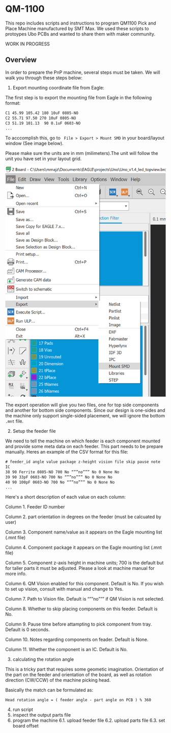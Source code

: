 # QM-1100
This repo includes scripts and instructions to program QM1100 Pick and Place Machine manufactured by SMT Max. We used these scripts to protoypes Ubo PCBs and wanted to share them with maker community.

WORK IN PROGRESS

## Overview

In order to prepare the PnP machine, several steps must be taken. We will walk you through these steps below:

1. Export mounting coordinate file from Eagle:

The first step is to export the mounting file from Eagle in the following format:

```
C1 45.99 105.42 180 10uF 0805-NO
C2 55.71 97.50 270 10uF 0805-NO
C3 51.19 101.13  90 0.1uF 0603-NO
...
```

To acccomplish this, go to ` File > Export > Mount SMD` in your board/layout window (See image below).

Please make sure the units are in mm (milimeters).The unit will follow the unit you have set in your layout grid. 

![alt text](https://github.com/ubopod/QM1100/blob/main/images/export_mnt.png?raw=true)

The export operation will give you two files, one for top side components and another for bottom side components. Since our design is one-sides and the machine only support single-sided placement, we will ignore the bottom `.mnt` file.

2. Setup the feeder file

We need to tell the machine on which feeder is each component mounted and provide some meta data on each feeder. This part needs to be prepare manually. Heres an example of the CSV format for this file:

```
# feeder_id angle value package z-height vision file skip pause note IC
38 90 Ferrite 0805-NO 700 No “””no””” No 0 None No
39 90 33pF 0603-NO 700 No “””no””” No 0 None No
40 90 100pF 0603-NO 700 No “””no””” No 0 None No
...
```

Here's a short description of each value on each column: 

Column  1. Feeder ID number 

Column  2. part orientation in degrees on the feeder (must be calcuated by user)

Column  3. Component name/value as it appears on the Eagle mounting list (.mnt file)

Column  4. Component package it appears on the Eagle mounting list (.mnt file)

Column  5. Component z-axis height in machine units; 700 is the default but for taller parts it must be adjusted. Please a look at machine manual for more info.

Column  6. QM Vision enabled for this component. Default is No. If you wish to set up vision, consult with manual and change to Yes.

Column  7. Path to Vision file. Default is “””no””” if QM Vision is not selected.

Column  8. Whether to skip placing components on this feeder. Default is No.

Column  9. Pause time before attampting to pick component from tray. Default is 0 seconds.

Column  10. Notes regarding components on feader. Default is None.

Column  11. Whether the component is an IC. Default is No.

3. calculating the rotation angle

This is a tricky part that requires some geometic imagination. Orientation of the part on the feeder and orientation of the board, as well as rotation direction (CW/CCW) of the machine picking head.

Basically the match can be formulated as:

```
Head rotation angle = ( feeder angle - part angle on PCB ) % 360
```

4. run script
5. inspect the output parts file
6. program the machine 
6.1. upload feeder file
6.2. upload parts file 
6.3. set board offset

